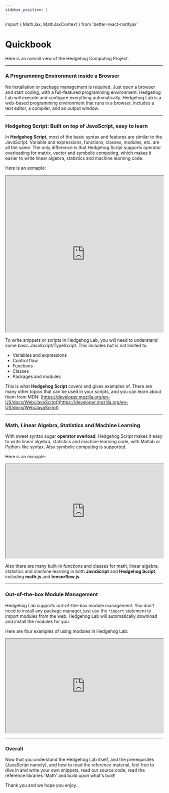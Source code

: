 ```yaml
---
sidebar_position: 1
---
```


import { MathJax, MathJaxContext } from 'better-react-mathjax'

# Quickbook

Here is an overall view of the Hedgehog Computing Project.

---

### A Programming Environment inside a Browser

No installation or package management is required. Just open a browser and start coding, with a full-featured programming environment. Hedgehog Lab will execute and configure everything automatically. Hedgehog Lab is a web-based programming environment that runs in a browser, includes a text editor, a compiler, and an output window.


---


### **Hedgehog Script**: Built on top of JavaScript, easy to learn

In **Hedgehog Script**, most of the basic syntax and features are similar to the JavaScript. Variable and expressions, functions, classes, modules, etc. are all the same. The only difference is that Hedgehog Script supports operator overloading for matrix, vector and symbolic computing, which makes it easier to write linear algebra, statistics and machine learning code.

Here is an exmaple:

<iframe src="https://hlab.app/s/docs/quickbook_demo_1"
    width="100%"
    height="500px">
  </iframe>

To write snippets or scripts in Hedgehog Lab, you will need to understand some basic JavaScript/TypeScript. This includes but is not limited to: 
- Variables and expressions
- Control flow
- Functions
- Classes
- Packages and modules
 

This is what **Hedgehog Script** covers and gives examples of. There are many other topics that can be used in your scripts, and you can learn about them from MDN: [https://developer.mozilla.org/en-US/docs/Web/JavaScript](https://developer.mozilla.org/en-US/docs/Web/JavaScript)

---

### Math, Linear Algebra, Statistics and Machine Learning

With sweet syntax sugar **operator overload**, Hedgehog Script makes it easy to write linear algebra, statistics and machine learning code, with Matlab or Python-like syntax. Also symbolic computing is supported.

Here is an exmaple:


<iframe src="https://hlab.app/s/docs/basic_operation_demo"
    width="100%"
    height="300px">
  </iframe>


Also there are many built-in functions and classes for math, linear algebra, statistics and machine learning in both **JavaScript** and **Hedgehog Script**, including **math.js** and **tensorflow.js**. 

---

### Out-of-the-box Module Management

Hedgehog Lab supports out-of-the-box module management. You don't need to install any package manager, just use the `*import` statement to import modules from the web. Hedgehog Lab will automatically download and install the modules for you.

Here are four examples of using modules in Hedgehog Lab:

<iframe src="https://hlab.app/s/docs/quickbook_package_demo"
    width="100%"
    height="300px">
  </iframe>



---

### Overall

Now that you understand the Hedgehog Lab itself, and the prerequisites (JavaScript namely), and how to read the reference material, feel free to dive in and write your own snippets, read our source code, read the reference libraries 'Math' and build upon what's built! 

Thank you and we hope you enjoy.



